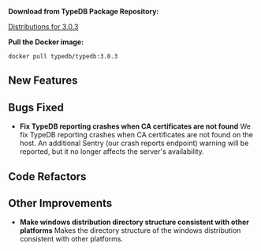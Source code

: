**Download from TypeDB Package Repository:**

[Distributions for 3.0.3](https://cloudsmith.io/~typedb/repos/public-release/packages/?q=name%3A%5Etypedb-all+version%3A3.0.3)

**Pull the Docker image:**

```docker pull typedb/typedb:3.0.3```


## New Features


## Bugs Fixed
- **Fix TypeDB reporting crashes when CA certificates are not found**
  We fix TypeDB reporting crashes when CA certificates are not found on the host. An additional Sentry (our crash reports endpoint) warning will be reported, but it no longer affects the server's availability. 
  
  

## Code Refactors


## Other Improvements
- **Make windows distribution directory structure consistent with other platforms**
  Makes the directory structure of the windows distribution consistent with other platforms.
  
  
